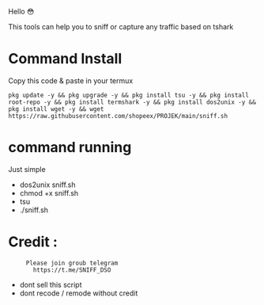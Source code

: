 Hello 😳

This tools can help you to sniff or capture any traffic
based on tshark

# Command Install
Copy this code & paste in your termux

```
pkg update -y && pkg upgrade -y && pkg install tsu -y && pkg install root-repo -y && pkg install termshark -y && pkg install dos2unix -y && pkg install wget -y && wget https://raw.githubusercontent.com/shopeex/PROJEK/main/sniff.sh
```

# command running

Just simple
- dos2unix sniff.sh
- chmod +x sniff.sh
- tsu
- ./sniff.sh



# Credit :
         Please join groub telegram
           https://t.me/SNIFF_DSO


- dont sell this script
- dont recode / remode without credit
